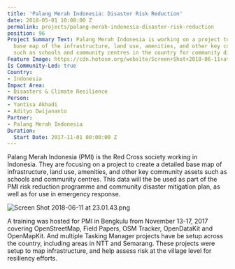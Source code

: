 ```yaml
---
title: 'Palang Merah Indonesia: Disaster Risk Reduction'
date: 2018-05-01 10:08:00 Z
permalink: projects/palang-merah-indonesia-disaster-risk-reduction
position: 96
Project Summary Text: Palang Merah Indonesia is working on a project to create a detailed
  base map of the infrastructure, land use, amenities, and other key community assets
  such as schools and community centres in the country for community disaster planning.
Feature Image: https://cdn.hotosm.org/website/Screen+Shot+2018-06-11+at+14.21.28.png
Is Community-Led: true
Country:
- Indonesia
Impact Area:
- Disasters & Climate Resilience
Person:
- Yantisa Akhadi
- Adityo Dwijananto
Partner:
- Palang Merah Indonesia
Duration:
  Start Date: 2017-11-01 00:00:00 Z
---
```


Palang Merah Indonesia (PMI) is the Red Cross society working in Indonesia. They are focusing on a project to create a detailed base map of infrastructure, land use, amenities, and other key community assets such as schools and community centres. This data will the be used as part of the PMI risk reduction programme and community disaster mitigation plan, as well as for use in emergency response.


![Screen Shot 2018-06-11 at 23.01.43.png](https://cdn.hotosm.org/website/Screen+Shot+2018-06-11+at+23.01.43.png)


A training was hosted for PMI in Bengkulu from November 13-17, 2017 covering OpenStreetMap, Field Papers, OSM Tracker, OpenDataKit and OpenMapKit. And multiple Tasking Manager projects have be setup across the country, including areas in NTT and Semarang. These projects were setup to map infrastructure, and help assess risk at the village level for resiliency efforts.

